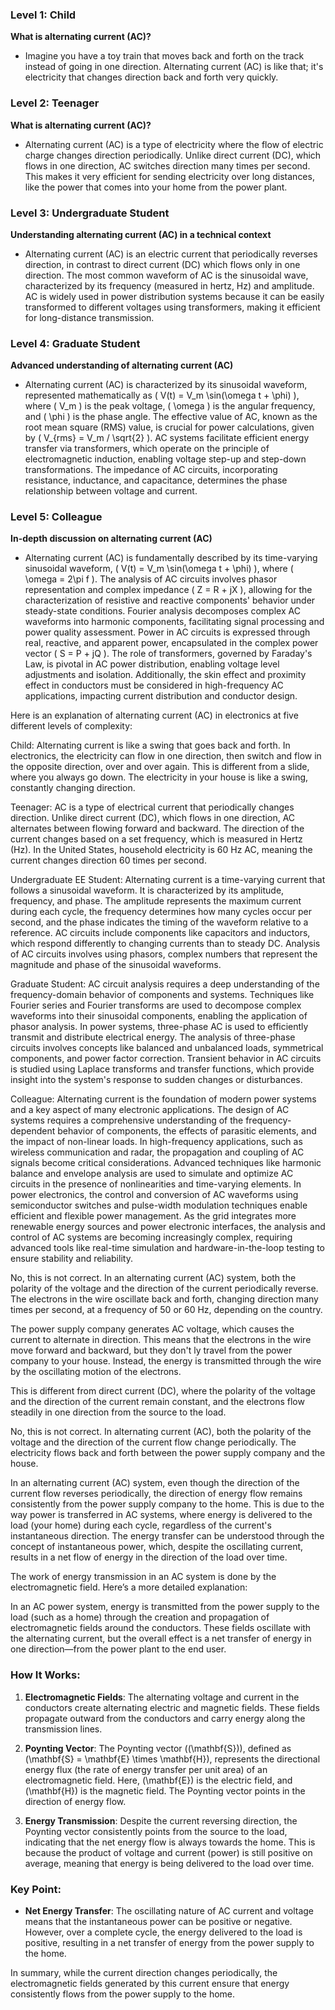 ### Level 1:  Child

**What is alternating current (AC)?**
- Imagine you have a toy train that moves back and forth on the track instead of going in one direction. Alternating current (AC) is like that; it's electricity that changes direction back and forth very quickly.

### Level 2:  Teenager

**What is alternating current (AC)?**
- Alternating current (AC) is a type of electricity where the flow of electric charge changes direction periodically. Unlike direct current (DC), which flows in one direction, AC switches direction many times per second. This makes it very efficient for sending electricity over long distances, like the power that comes into your home from the power plant.

### Level 3: Undergraduate Student

**Understanding alternating current (AC) in a technical context**
- Alternating current (AC) is an electric current that periodically reverses direction, in contrast to direct current (DC) which flows only in one direction. The most common waveform of AC is the sinusoidal wave, characterized by its frequency (measured in hertz, Hz) and amplitude. AC is widely used in power distribution systems because it can be easily transformed to different voltages using transformers, making it efficient for long-distance transmission.

### Level 4:  Graduate Student

**Advanced understanding of alternating current (AC)**
- Alternating current (AC) is characterized by its sinusoidal waveform, represented mathematically as \( V(t) = V_m \sin(\omega t + \phi) \), where \( V_m \) is the peak voltage, \( \omega \) is the angular frequency, and \( \phi \) is the phase angle. The effective value of AC, known as the root mean square (RMS) value, is crucial for power calculations, given by \( V_{rms} = V_m / \sqrt{2} \). AC systems facilitate efficient energy transfer via transformers, which operate on the principle of electromagnetic induction, enabling voltage step-up and step-down transformations. The impedance of AC circuits, incorporating resistance, inductance, and capacitance, determines the phase relationship between voltage and current.

### Level 5:  Colleague

**In-depth discussion on alternating current (AC)**
- Alternating current (AC) is fundamentally described by its time-varying sinusoidal waveform, \( V(t) = V_m \sin(\omega t + \phi) \), where \( \omega = 2\pi f \). The analysis of AC circuits involves phasor representation and complex impedance \( Z = R + jX \), allowing for the characterization of resistive and reactive components' behavior under steady-state conditions. Fourier analysis decomposes complex AC waveforms into harmonic components, facilitating signal processing and power quality assessment. Power in AC circuits is expressed through real, reactive, and apparent power, encapsulated in the complex power vector \( S = P + jQ \). The role of transformers, governed by Faraday's Law, is pivotal in AC power distribution, enabling voltage level adjustments and isolation. Additionally, the skin effect and proximity effect in conductors must be considered in high-frequency AC applications, impacting current distribution and conductor design.

Here is an explanation of alternating current (AC) in electronics at five different levels of complexity:

Child:
Alternating current is like a swing that goes back and forth. In electronics, the electricity can flow in one direction, then switch and flow in the opposite direction, over and over again. This is different from a slide, where you always go down. The electricity in your house is like a swing, constantly changing direction.

Teenager:
AC is a type of electrical current that periodically changes direction. Unlike direct current (DC), which flows in one direction, AC alternates between flowing forward and backward. The direction of the current changes based on a set frequency, which is measured in Hertz (Hz). In the United States, household electricity is  60 Hz AC, meaning the current changes direction 60 times per second.

Undergraduate EE Student:
Alternating current is a time-varying current that follows a sinusoidal waveform. It is characterized by its amplitude, frequency, and phase. The amplitude represents the maximum current during each cycle, the frequency determines how many cycles occur per second, and the phase indicates the timing of the waveform relative to a reference. AC circuits include components like capacitors and inductors, which respond differently to changing currents than to steady DC. Analysis of AC circuits involves using phasors, complex numbers that represent the magnitude and phase of the sinusoidal waveforms.

Graduate Student:
AC circuit analysis requires a deep understanding of the frequency-domain behavior of components and systems. Techniques like Fourier series and Fourier transforms are used to decompose complex waveforms into their sinusoidal components, enabling the application of phasor analysis. In power systems, three-phase AC is  used to efficiently transmit and distribute electrical energy. The analysis of three-phase circuits involves concepts like balanced and unbalanced loads, symmetrical components, and power factor correction. Transient behavior in AC circuits is studied using Laplace transforms and transfer functions, which provide insight into the system's response to sudden changes or disturbances.

Colleague:
Alternating current is the foundation of modern power systems and a key aspect of many electronic applications. The design of AC systems requires a comprehensive understanding of the frequency-dependent behavior of components, the effects of parasitic elements, and the impact of non-linear loads. In high-frequency applications, such as wireless communication and radar, the propagation and coupling of AC signals become critical considerations. Advanced techniques like harmonic balance and envelope analysis are used to simulate and optimize AC circuits in the presence of nonlinearities and time-varying elements. In power electronics, the control and conversion of AC waveforms using semiconductor switches and pulse-width modulation techniques enable efficient and flexible power management. As the grid integrates more renewable energy sources and power electronic interfaces, the analysis and control of AC systems are becoming increasingly complex, requiring advanced tools like real-time simulation and hardware-in-the-loop testing to ensure stability and reliability.

No, this is not correct. In an alternating current (AC) system, both the polarity of the voltage and the direction of the current periodically reverse. The electrons in the wire oscillate back and forth, changing direction many times per second,  at a frequency of 50 or 60 Hz, depending on the country.

The power supply company generates AC voltage, which causes the current to alternate in direction. This means that the electrons in the wire move forward and backward, but they don't ly travel from the power company to your house. Instead, the energy is transmitted through the wire by the oscillating motion of the electrons.

This is different from direct current (DC), where the polarity of the voltage and the direction of the current remain constant, and the electrons flow steadily in one direction from the source to the load.

No, this is not correct. In alternating current (AC), both the polarity of the voltage and the direction of the current flow change periodically. The electricity flows back and forth between the power supply company and the house.

In an alternating current (AC) system, even though the direction of the current flow reverses periodically, the direction of energy flow remains consistently from the power supply company to the home. This is due to the way power is transferred in AC systems, where energy is delivered to the load (your home) during each cycle, regardless of the current's instantaneous direction. The energy transfer can be understood through the concept of instantaneous power, which, despite the oscillating current, results in a net flow of energy in the direction of the load over time.

The  work of energy transmission in an AC system is done by the electromagnetic field. Here’s a more detailed explanation:

In an AC power system, energy is transmitted from the power supply to the load (such as a home) through the creation and propagation of electromagnetic fields around the conductors. These fields oscillate with the alternating current, but the overall effect is a net transfer of energy in one direction—from the power plant to the end user.

### How It Works:

1. **Electromagnetic Fields**: The alternating voltage and current in the conductors create alternating electric and magnetic fields. These fields propagate outward from the conductors and carry energy along the transmission lines.

2. **Poynting Vector**: The Poynting vector (\(\mathbf{S}\)), defined as \(\mathbf{S} = \mathbf{E} \times \mathbf{H}\), represents the directional energy flux (the rate of energy transfer per unit area) of an electromagnetic field. Here, \(\mathbf{E}\) is the electric field, and \(\mathbf{H}\) is the magnetic field. The Poynting vector points in the direction of energy flow.

3. **Energy Transmission**: Despite the current reversing direction, the Poynting vector consistently points from the source to the load, indicating that the net energy flow is always towards the home. This is because the product of voltage and current (power) is still positive on average, meaning that energy is being delivered to the load over time.

### Key Point:

- **Net Energy Transfer**: The oscillating nature of AC current and voltage means that the instantaneous power can be positive or negative. However, over a complete cycle, the energy delivered to the load is positive, resulting in a net transfer of energy from the power supply to the home.

In summary, while the current direction changes periodically, the electromagnetic fields generated by this current ensure that energy consistently flows from the power supply to the home.

